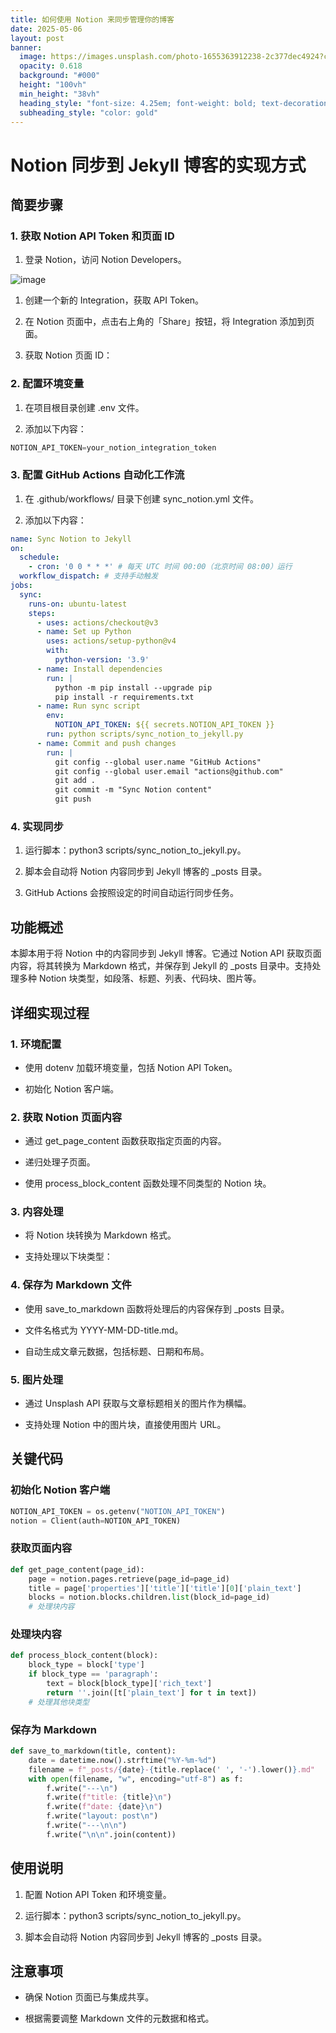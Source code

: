 ```yaml
---
title: 如何使用 Notion 来同步管理你的博客
date: 2025-05-06
layout: post
banner:
  image: https://images.unsplash.com/photo-1655363912238-2c377dec4924?crop=entropy&cs=tinysrgb&fit=max&fm=jpg&ixid=M3w2OTIwMzJ8MHwxfHJhbmRvbXx8fHx8fHx8fDE3NDY1NTYxODN8&ixlib=rb-4.1.0&q=80&w=1080
  opacity: 0.618
  background: "#000"
  height: "100vh"
  min_height: "38vh"
  heading_style: "font-size: 4.25em; font-weight: bold; text-decoration: underline"
  subheading_style: "color: gold"
---
```


# Notion 同步到 Jekyll 博客的实现方式

## 简要步骤

### 1. 获取 Notion API Token 和页面 ID

1. 登录 Notion，访问 Notion Developers。

![image](https://prod-files-secure.s3.us-west-2.amazonaws.com/a7a0cc5a-89b9-4cda-8686-1fba0ca52f40/d19c1afe-dea5-4312-9333-786b0ba83054/image.png?X-Amz-Algorithm=AWS4-HMAC-SHA256&X-Amz-Content-Sha256=UNSIGNED-PAYLOAD&X-Amz-Credential=ASIAZI2LB466QEANPWXR%2F20250506%2Fus-west-2%2Fs3%2Faws4_request&X-Amz-Date=20250506T182942Z&X-Amz-Expires=3600&X-Amz-Security-Token=IQoJb3JpZ2luX2VjEKL%2F%2F%2F%2F%2F%2F%2F%2F%2F%2FwEaCXVzLXdlc3QtMiJHMEUCIQCsvqOeXx50aTMjr5FquJ2qRoWjY32cfOD27GOv5GtPYAIgV8HdKL2XU9OgX0Rve6o1Zl7oDItH1XPVhILvroV8dVUq%2FwMISxAAGgw2Mzc0MjMxODM4MDUiDP4HJjSFXFixXqSYbircA8NyM0OaLdGP6plUU548oo4lRlkidIL2yM%2Be%2Fig92zJMr%2BOe3QIhnDntfO6KnFBQX%2BjOHui%2BJJRFQEZNERqXULjpujcYGKS7J0w02UqBC%2BsewuhtMKc2YkKW8K4lPDjeclL5NGMjq%2F7FCcJ9BgqHh7T5YKGExdrSRh8pG0My5RJrTIn9zlySIbqGOmQG9zxrKertnn9xJDe0bKwGsAG90gpHL%2BAv2hPlIrpTDkgLbNUXA1IS8h2XTPs2QFPoQCSB0a9bny7ip2pk3NfqlC%2BO3MIJAXAsKtHtspJCkDBhFUmzIj%2BUUF3sgkBKa9%2F7bKOjy3A5U4y1Nitha4mFIMIE%2FrQifXBgQQhCWwDJzj6EF7z7EAgq%2B%2BpiPAfw8btnhIsxJNPUD53U6%2BULV5kty3gVagcSwb9igeYgCKCNvtannLMO3GXHgyFCrtNdJ2cIDjqGSdrI0bNzlTuFjOr5TZxy5hsCB%2F9as%2FUYMEmaXXze2MLoeKurcT3PbuNt1ytgd5AYY9hM1%2BnOGKdhHMi%2FdYx9pHiMzlgnmaogs2OZwy5RRsvPSu1Rr7l00zCu%2Fvn9eBcpVOMQhbTu3pzSgw7sj0uTK82vnWMwCGorMUCuqLZkxyOTptjGcB9bUJ%2BJDclCMMGZ6cAGOqUBMbhMBLs1VcDT4pPXOMVy2S%2FZJ5hFJdgnoae4NE1Hd0vUeV5yUN2doe4FvcfbADvcVL%2BPq4xCM6XSn5B1WQZbkCzs1%2BBBCQmHhVg0Yup%2FO9lbD%2B8srMEZwFo12IGG4gSnjeLuE1MxwOdZNwnWGne%2BOCke32071k9Q3SLCaTeoN59T4A1gCzMjDFsj%2FHQKrsfr9rN51rAvgGJfkzLuXjFr5tTwRxS6&X-Amz-Signature=3539f3bc5a77d4ce5050c15ad536a1b8190f082d25adf8dae3fb9d0e711d3f7a&X-Amz-SignedHeaders=host&x-id=GetObject)

1. 创建一个新的 Integration，获取 API Token。

1. 在 Notion 页面中，点击右上角的「Share」按钮，将 Integration 添加到页面。

1. 获取 Notion 页面 ID：


### 2. 配置环境变量

1. 在项目根目录创建 .env 文件。

1. 添加以下内容：

```javascript
NOTION_API_TOKEN=your_notion_integration_token
```

### 3. 配置 GitHub Actions 自动化工作流

1. 在 .github/workflows/ 目录下创建 sync_notion.yml 文件。

1. 添加以下内容：

```yaml
name: Sync Notion to Jekyll
on:
  schedule:
    - cron: '0 0 * * *' # 每天 UTC 时间 00:00（北京时间 08:00）运行
  workflow_dispatch: # 支持手动触发
jobs:
  sync:
    runs-on: ubuntu-latest
    steps:
      - uses: actions/checkout@v3
      - name: Set up Python
        uses: actions/setup-python@v4
        with:
          python-version: '3.9'
      - name: Install dependencies
        run: |
          python -m pip install --upgrade pip
          pip install -r requirements.txt
      - name: Run sync script
        env:
          NOTION_API_TOKEN: ${{ secrets.NOTION_API_TOKEN }}
        run: python scripts/sync_notion_to_jekyll.py
      - name: Commit and push changes
        run: |
          git config --global user.name "GitHub Actions"
          git config --global user.email "actions@github.com"
          git add .
          git commit -m "Sync Notion content"
          git push
```

### 4. 实现同步

1. 运行脚本：python3 scripts/sync_notion_to_jekyll.py。

1. 脚本会自动将 Notion 内容同步到 Jekyll 博客的 _posts 目录。

1. GitHub Actions 会按照设定的时间自动运行同步任务。

## 功能概述

本脚本用于将 Notion 中的内容同步到 Jekyll 博客。它通过 Notion API 获取页面内容，将其转换为 Markdown 格式，并保存到 Jekyll 的 _posts 目录中。支持处理多种 Notion 块类型，如段落、标题、列表、代码块、图片等。

## 详细实现过程

### 1. 环境配置

- 使用 dotenv 加载环境变量，包括 Notion API Token。

- 初始化 Notion 客户端。

### 2. 获取 Notion 页面内容

- 通过 get_page_content 函数获取指定页面的内容。

- 递归处理子页面。

- 使用 process_block_content 函数处理不同类型的 Notion 块。

### 3. 内容处理

- 将 Notion 块转换为 Markdown 格式。

- 支持处理以下块类型：


### 4. 保存为 Markdown 文件

- 使用 save_to_markdown 函数将处理后的内容保存到 _posts 目录。

- 文件名格式为 YYYY-MM-DD-title.md。

- 自动生成文章元数据，包括标题、日期和布局。

### 5. 图片处理

- 通过 Unsplash API 获取与文章标题相关的图片作为横幅。

- 支持处理 Notion 中的图片块，直接使用图片 URL。

## 关键代码

### 初始化 Notion 客户端

```python
NOTION_API_TOKEN = os.getenv("NOTION_API_TOKEN")
notion = Client(auth=NOTION_API_TOKEN)
```

### 获取页面内容

```python
def get_page_content(page_id):
    page = notion.pages.retrieve(page_id=page_id)
    title = page['properties']['title']['title'][0]['plain_text']
    blocks = notion.blocks.children.list(block_id=page_id)
    # 处理块内容
```

### 处理块内容

```python
def process_block_content(block):
    block_type = block['type']
    if block_type == 'paragraph':
        text = block[block_type]['rich_text']
        return ''.join([t['plain_text'] for t in text])
    # 处理其他块类型
```

### 保存为 Markdown

```python
def save_to_markdown(title, content):
    date = datetime.now().strftime("%Y-%m-%d")
    filename = f"_posts/{date}-{title.replace(' ', '-').lower()}.md"
    with open(filename, "w", encoding="utf-8") as f:
        f.write("---\n")
        f.write(f"title: {title}\n")
        f.write(f"date: {date}\n")
        f.write("layout: post\n")
        f.write("---\n\n")
        f.write("\n\n".join(content))
```

## 使用说明

1. 配置 Notion API Token 和环境变量。

1. 运行脚本：python3 scripts/sync_notion_to_jekyll.py。

1. 脚本会自动将 Notion 内容同步到 Jekyll 博客的 _posts 目录。

## 注意事项

- 确保 Notion 页面已与集成共享。

- 根据需要调整 Markdown 文件的元数据和格式。